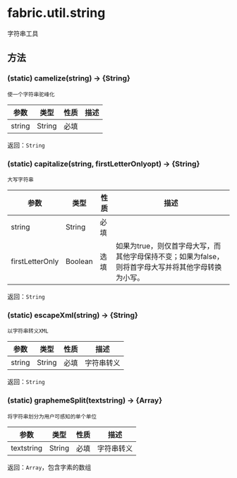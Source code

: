 

# fabric.util.string
字符串工具

## 方法

### (static) camelize(string) → {String}
    使一个字符串驼峰化
参数|类型|性质|描述
|---|---|---|---
string|String|必填|
返回：`String`

### (static) capitalize(string, firstLetterOnlyopt) → {String}
    大写字符串
参数|类型|性质|描述
|---|---|---|---
string|String|必填|
firstLetterOnly|Boolean|选填|如果为true，则仅首字母大写，而其他字母保持不变；如果为false，则将首字母大写并将其他字母转换为小写。
返回：`String`


### (static) escapeXml(string) → {String}
    以字符串转义XML

参数|类型|性质|描述
|---|---|---|---
string|String|必填|字符串转义
返回：`String`


### (static) graphemeSplit(textstring) → {Array}

    将字符串划分为用户可感知的单个单位
参数|类型|性质|描述
|---|---|---|---
textstring|String|必填|字符串转义
返回：`Array`，包含字素的数组
